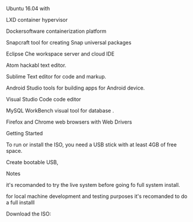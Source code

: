 
Ubuntu 16.04  with 

LXD container hypervisor

Dockersoftware containerization platform 

Snapcraft tool for creating Snap universal packages

Eclipse Che workspace server and cloud IDE

Atom hackabl text editor.

Sublime Text  editor for code and markup.

Android Studio tools for building apps for Android device.    

Visual Studio Code code editor

MySQL WorkBench visual tool for database . 

Firefox and Chrome web browsers with Web Drivers 

Getting Started

To run or install the ISO, you need a USB stick with at least 4GB of free space.

 

Create bootable USB,

Notes

it's recomanded to try the  live system before going fo full system install.

for local machine development and testing purposes it's recomanded to do a full installl








  




Download the ISO:
